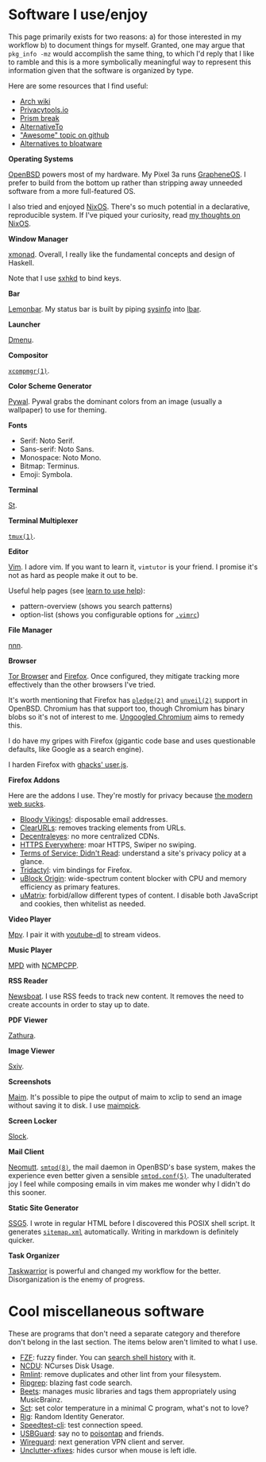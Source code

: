 # Software I use/enjoy

This page primarily exists for two reasons: a) for those interested in
my workflow b) to document things for myself. Granted, one may argue
that `pkg_info -mz` would accomplish the same thing, to which
I'd reply that I like to ramble and this is a more symbolically
meaningful way to represent this information given that the software is
organized by type.

Here are some resources that I find useful:

- [Arch wiki](https://wiki.archlinux.org/index.php/List_of_applications)
- [Privacytools.io](https://www.privacytools.io/)
- [Prism break](https://prism-break.org)
- [AlternativeTo](https://alternativeto.net/)
- ["Awesome" topic on github](https://github.com/topics/awesome)
- [Alternatives to bloatware](https://github.com/mayfrost/guides/blob/master/ALTERNATIVES.md)

**Operating Systems**

[OpenBSD](https://www.openbsd.org/) powers most of my hardware. My Pixel
3a runs [GrapheneOS](https://grapheneos.org/). I prefer to build from
the bottom up rather than stripping away unneeded software from a more
full-featured OS.

I also tried and enjoyed [NixOS](https://nixos.org/). There's so much
potential in a declarative, reproducible system. If I've piqued your
curiosity, read [my thoughts on NixOS](/nixos.html).

**Window Manager**

[xmonad](https://xmonad.org/). Overall, I really like
the fundamental concepts and design of Haskell.

Note that I use [sxhkd](https://github.com/baskerville/sxhkd "Simple
X Hotkey Daemon") to bind keys.

**Bar**

[Lemonbar](https://github.com/LemonBoy/bar). My status bar is built by piping
[sysinfo](https://amissing.link/src/dotfiles/file/bin/sysinfo.html)
into [lbar](https://amissing.link/src/dotfiles/file/bin/lbar.html).

**Launcher**

[Dmenu](https://tools.suckless.org/dmenu/).

**Compositor**

[`xcompmgr(1)`](https://man.openbsd.org/xcompmgr.1).

**Color Scheme Generator**

[Pywal](https://github.com/dylanaraps/pywal). Pywal grabs the dominant
colors from an image (usually a wallpaper) to use for theming.

**Fonts**

- Serif: Noto Serif.
- Sans-serif: Noto Sans.
- Monospace: Noto Mono.
- Bitmap: Terminus.
- Emoji: Symbola.

**Terminal**

[St](https://st.suckless.org).

**Terminal Multiplexer**

[`tmux(1)`](https://man.openbsd.org/tmux).

**Editor**

[Vim](https://www.vim.org). I adore vim. If you want to learn
it, `vimtutor` is your friend. I promise it's not as hard as people make
it out to be.

Useful help pages (see [learn to use help](https://vim.fandom.com/wiki/Learn_to_use_help)):

  - pattern-overview (shows you search patterns)
  - option-list (shows you configurable options for
    [`.vimrc`](/src/dotfiles/file/.vimrc.html))

**File Manager**

[nnn](https://github.com/jarun/nnn).

**Browser**

[Tor Browser](https://www.torproject.org) and
[Firefox](https://www.mozilla.org/en-US/firefox/). Once configured, they
mitigate tracking more effectively than the other browsers I've tried.

It's worth mentioning that Firefox has
[`pledge(2)`](https://man.openbsd.org/man2/pledge.2) and
[`unveil(2)`](https://man.openbsd.org/unveil.2) support in
OpenBSD. Chromium has that support too, though Chromium has binary blobs
so it's not of interest to me. [Ungoogled
Chromium](https://ungoogled-software.github.io/) aims to remedy this.

I do have my gripes with Firefox (gigantic code base and uses
questionable defaults, like Google as a search engine).

I harden Firefox with [ghacks'
user.js](https://github.com/ghacksuserjs/ghacks-user.js).

**Firefox Addons**

Here are the addons I use. They're mostly for privacy
because [the modern web sucks](https://suckless.org/sucks/web/).

- [Bloody
  Vikings!](https://addons.mozilla.org/en-US/firefox/addon/bloody-vikings/):
  disposable email addresses.
- [ClearURLs](https://addons.mozilla.org/en-US/firefox/addon/clearurls/):
  removes tracking elements from URLs.
- [Decentraleyes](https://addons.mozilla.org/en-US/firefox/addon/decentraleyes/):
  no more centralized CDNs.
- [HTTPS
  Everywhere](https://addons.mozilla.org/en-US/firefox/addon/https-everywhere/):
  moar HTTPS, Swiper no swiping.
- [Terms of Service; Didn't
  Read](https://addons.mozilla.org/en-US/firefox/addon/terms-of-service-didnt-read/):
  understand a site's privacy policy at a glance.
- [Tridactyl](https://addons.mozilla.org/en-US/firefox/addon/tridactyl-vim):
  vim bindings for Firefox.
- [uBlock
  Origin](https://addons.mozilla.org/en-US/firefox/addon/ublock-origin/):
  wide-spectrum content blocker with CPU and memory efficiency as
  primary features.
- [uMatrix](https://addons.mozilla.org/en-US/firefox/addon/umatrix/):
  forbid/allow different types of content. I disable both JavaScript and
  cookies, then whitelist as needed.

**Video Player**

[Mpv](https://mpv.io/). I pair it with
[youtube-dl](https://ytdl-org.github.io/youtube-dl/index.html) to stream
videos.

**Music Player**

[MPD](https://www.musicpd.org/ "Music Player Daemon")
with [NCMPCPP](https://rybczak.net/ncmpcpp/ "NCurses Music Player C++").

**RSS Reader**

[Newsboat](https://newsboat.org/). I use RSS feeds to track new
content. It removes the need to create accounts in order to stay up to
date.

**PDF Viewer**

[Zathura](https://git.pwmt.org/pwmt/zathura).

**Image Viewer**

[Sxiv](https://github.com/muennich/sxiv "Simple X Image Viewer").

**Screenshots**

[Maim](https://github.com/naelstrof/maim "Make Image"). It's possible to
pipe the output of maim to xclip to send an image without saving it to
disk. I use
[maimpick](/src/dotfiles/file/.local/bin/maimpick.html).

**Screen Locker**

[Slock](https://tools.suckless.org/slock/).

**Mail Client**

[Neomutt](https://neomutt.org/). [`smtpd(8)`](https://man.openbsd.org/smtpd),
the mail daemon in OpenBSD's base system, makes the experience even
better given a sensible
[`smtpd.conf(5)`](https://man.openbsd.org/smtpd.conf.5). The
unadulterated joy I feel while composing emails in vim makes me wonder
why I didn't do this sooner.

**Static Site Generator**

[SSG5](https://rgz.ee/bin/ssg5). I wrote in regular HTML before
I discovered this POSIX shell script. It generates
[`sitemap.xml`](https://en.wikipedia.org/wiki/Sitemaps) automatically.
Writing in markdown is definitely quicker.

**Task Organizer**

[Taskwarrior](https://taskwarrior.org/) is powerful and changed my
workflow for the better. Disorganization is the enemy of progress.

# Cool miscellaneous software

These are programs that don't need a separate category and therefore
don't belong in the last section. The items below aren't limited to what
I use.

- [FZF](https://github.com/junegunn/fzf): fuzzy finder. You can
  [search shell
  history](https://wiki.archlinux.org/index.php/Fzf#Shells) with it.
- [NCDU](https://dev.yorhel.nl/ncdu): NCurses Disk Usage.
- [Rmlint](https://rmlint.readthedocs.io/en/latest/): remove duplicates
  and other lint from your filesystem.
- [Ripgrep](https://github.com/BurntSushi/ripgrep): blazing fast code
  search.
- [Beets](http://beets.io/): manages music libraries and tags them
  appropriately using MusicBrainz.
- [Sct](https://flak.tedunangst.com/post/sct-set-color-temperature): set
  color temperature in a minimal C program, what's not to love?
- [Rig](http://rig.sourceforge.net/): Random Identity Generator.
- [Speedtest-cli](https://github.com/sivel/speedtest-cli): test
  connection speed.
- [USBGuard](https://usbguard.github.io/): say no to
  [poisontap](https://samy.pl/poisontap/) and friends.
- [Wireguard](https://www.wireguard.com/): next generation VPN client and server.
- [Unclutter-xfixes](https://github.com/Airblader/unclutter-xfixes):
  hides cursor when mouse is left idle.
